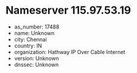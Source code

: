# Nameserver 115.97.53.19

* as_number: 17488
* name: Unknown
* city: Chennai
* country: IN
* organization: Hathway IP Over Cable Internet
* version: Unknown
* dnssec: Unknown
